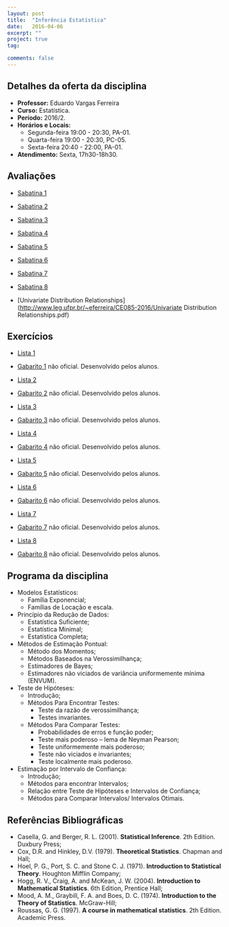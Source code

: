 ```yaml
---
layout: post
title:  "Inferência Estatística"
date:   2016-04-06
excerpt: "" 
project: true
tag:

comments: false
---
```


## Detalhes da oferta da disciplina

  * **Professor:** Eduardo Vargas Ferreira
  * **Curso:** Estatística.
  * **Período:** 2016/2.
  * **Horários e Locais:**
     * Segunda-feira 19:00 - 20:30, PA-01.
     * Quarta-feira 19:00 - 20:30, PC-05.
     * Sexta-feira 20:40 - 22:00, PA-01.
  * **Atendimento:** Sexta, 17h30-18h30.


## Avaliações 

* [Sabatina 1](http://www.leg.ufpr.br/~eferreira/CE085-2016/Sabatina1.pdf)

* [Sabatina 2](http://www.leg.ufpr.br/~eferreira/CE085-2016/Sabatina2.pdf)

* [Sabatina 3](http://www.leg.ufpr.br/~eferreira/CE085-2016/Sabatina3.pdf)

* [Sabatina 4](http://www.leg.ufpr.br/~eferreira/CE085-2016/Sabatina4.pdf)

* [Sabatina 5](http://www.leg.ufpr.br/~eferreira/CE085-2016/Sabatina5.pdf)

* [Sabatina 6](http://www.leg.ufpr.br/~eferreira/CE085-2016/Sabatina6.pdf)

* [Sabatina 7](http://www.leg.ufpr.br/~eferreira/CE085-2016/Sabatina7.pdf)

* [Sabatina 8](http://www.leg.ufpr.br/~eferreira/CE085-2016/Sabatina8.pdf)

* [Univariate Distribution Relationships](http://www.leg.ufpr.br/~eferreira/CE085-2016/Univariate Distribution Relationships.pdf)

## Exercícios

* [Lista 1](http://www.leg.ufpr.br/~eferreira/CE085-2016/Lista1.pdf)

* [Gabarito 1](http://www.leg.ufpr.br/~eferreira/CE085-2016/lista1_gabarito.pdf) não oficial. Desenvolvido pelos alunos. 

* [Lista 2](http://www.leg.ufpr.br/~eferreira/CE085-2016/Lista2.pdf) 

* [Gabarito 2](http://www.leg.ufpr.br/~eferreira/CE085-2016/lista2_gabarito.pdf) não oficial. Desenvolvido pelos alunos.

* [Lista 3](http://www.leg.ufpr.br/~eferreira/CE085-2016/Lista3.pdf) 

* [Gabarito 3](http://www.leg.ufpr.br/~eferreira/CE085-2016/lista3_gabarito.pdf) não oficial. Desenvolvido pelos alunos.

* [Lista 4](http://www.leg.ufpr.br/~eferreira/CE085-2016/Lista4.pdf) 

* [Gabarito 4](http://www.leg.ufpr.br/~eferreira/CE085-2016/lista4_gabarito.pdf) não oficial. Desenvolvido pelos alunos.

* [Lista 5](http://www.leg.ufpr.br/~eferreira/CE085-2016/Lista5.pdf) 

* [Gabarito 5](http://www.leg.ufpr.br/~eferreira/CE085-2016/lista5_gabarito.pdf) não oficial. Desenvolvido pelos alunos.

* [Lista 6](http://www.leg.ufpr.br/~eferreira/CE085-2016/Lista6.pdf) 

* [Gabarito 6](http://www.leg.ufpr.br/~eferreira/CE085-2016/lista6_gabarito.pdf) não oficial. Desenvolvido pelos alunos.

* [Lista 7](http://www.leg.ufpr.br/~eferreira/CE085-2016/Lista7.pdf) 

* [Gabarito 7](http://www.leg.ufpr.br/~eferreira/CE085-2016/lista7_gabarito.pdf) não oficial. Desenvolvido pelos alunos.

* [Lista 8](http://www.leg.ufpr.br/~eferreira/CE085-2016/Lista8.pdf) 

* [Gabarito 8](http://www.leg.ufpr.br/~eferreira/CE085-2016/lista8_gabarito.pdf) não oficial. Desenvolvido pelos alunos.

## Programa da disciplina

   - Modelos Estatísticos:
       * Família Exponencial;
       * Famílias de Locação e escala.
   - Princípio da Redução de Dados:
        * Estatística Suficiente;
        * Estatística Minimal;
        * Estatística Completa;    
   - Métodos de Estimação Pontual:
        * Método dos Momentos;
        * Métodos Baseados na Verossimilhança;
        * Estimadores de Bayes;
        * Estimadores não viciados de variância uniformemente mínima (ENVUM).
   - Teste de Hipóteses:
        * Introdução;
        * Métodos Para Encontrar Testes:
           * Teste da razão de verossimilhança;
           * Testes invariantes.
        * Métodos Para Comparar Testes:
           * Probabilidades de erros e função poder;
           * Teste mais poderoso – lema de Neyman Pearson;
           * Teste uniformemente mais poderoso;
           * Teste não viciados e invariantes;
           * Teste localmente mais poderoso.
   - Estimação por Intervalo de Confiança:
        * Introdução;
        * Métodos para encontrar Intervalos;
        * Relação entre Teste de Hipóteses e Intervalos de Confiança;
        * Métodos para Comparar Intervalos/ Intervalos Otimais.

## Referências Bibliográficas

* Casella, G. and Berger, R. L. (2001). **Statistical Inference**. 2th Edition. Duxbury Press;
* Cox, D.R. and Hinkley, D.V. (1979). **Theoretical Statistics**. Chapman and Hall;
* Hoel, P. G., Port, S. C. and Stone C. J. (1971). **Introduction to Statistical Theory**. Houghton Mifflin Company;
* Hogg, R. V., Craig, A. and McKean, J. W. (2004). **Introduction to Mathematical Statistics**. 6th Edition, Prentice Hall;
* Mood, A. M., Graybill, F. A. and Boes, D. C. (1974). **Introduction to the Theory of Statistics**. McGraw-Hill;
* Roussas, G. G. (1997). **A course in mathematical statistics**. 2th Edition. Academic Press.




